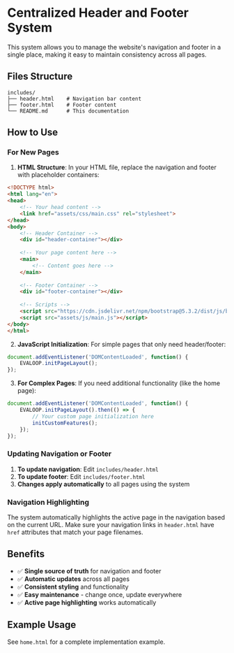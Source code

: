 # Centralized Header and Footer System

This system allows you to manage the website's navigation and footer in a single place, making it easy to maintain consistency across all pages.

## Files Structure
```
includes/
├── header.html    # Navigation bar content
├── footer.html    # Footer content
└── README.md      # This documentation
```

## How to Use

### For New Pages

1. **HTML Structure**: In your HTML file, replace the navigation and footer with placeholder containers:

```html
<!DOCTYPE html>
<html lang="en">
<head>
    <!-- Your head content -->
    <link href="assets/css/main.css" rel="stylesheet">
</head>
<body>
    <!-- Header Container -->
    <div id="header-container"></div>
    
    <!-- Your page content here -->
    <main>
        <!-- Content goes here -->
    </main>
    
    <!-- Footer Container -->
    <div id="footer-container"></div>
    
    <!-- Scripts -->
    <script src="https://cdn.jsdelivr.net/npm/bootstrap@5.3.2/dist/js/bootstrap.bundle.min.js"></script>
    <script src="assets/js/main.js"></script>
</body>
</html>
```

2. **JavaScript Initialization**: For simple pages that only need header/footer:

```javascript
document.addEventListener('DOMContentLoaded', function() {
    EVALOOP.initPageLayout();
});
```

3. **For Complex Pages**: If you need additional functionality (like the home page):

```javascript
document.addEventListener('DOMContentLoaded', function() {
    EVALOOP.initPageLayout().then(() => {
        // Your custom page initialization here
        initCustomFeatures();
    });
});
```

### Updating Navigation or Footer

1. **To update navigation**: Edit `includes/header.html`
2. **To update footer**: Edit `includes/footer.html`
3. **Changes apply automatically** to all pages using the system

### Navigation Highlighting

The system automatically highlights the active page in the navigation based on the current URL. Make sure your navigation links in `header.html` have `href` attributes that match your page filenames.

## Benefits

- ✅ **Single source of truth** for navigation and footer
- ✅ **Automatic updates** across all pages
- ✅ **Consistent styling** and functionality
- ✅ **Easy maintenance** - change once, update everywhere
- ✅ **Active page highlighting** works automatically

## Example Usage

See `home.html` for a complete implementation example.
